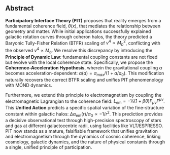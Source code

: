 ## Abstract

**Participatory Interface Theory (PIT)** proposes that reality emerges from a fundamental coherence field, $\theta(x)$, that mediates the relationship between geometry and matter. While initial applications successfully explained galactic rotation curves through coheron halos, the theory predicted a Baryonic Tully-Fisher Relation (BTFR) scaling of $v^4 \propto M_b^2$, conflicting with the observed $v^4 \propto M_b$. We resolve this discrepancy by introducing the **Principle of Dynamic Law**: fundamental coupling constants are not fixed but evolve with the local coherence state. Specifically, we propose the **Coherence-Acceleration Hypothesis**, wherein the gravitational coupling $\alpha$ becomes acceleration-dependent: $\alpha(a) = \alpha_{max}/(1 + a/a_0)$. This modification naturally recovers the correct BTFR scaling and unifies PIT phenomenology with MOND dynamics.

Furthermore, we extend this principle to electromagnetism by coupling the electromagnetic Lagrangian to the coherence field: $L_{\mathrm{em}} = -¼(1 + \beta\theta)F_{\mu\nu}F^{\mu\nu}$. This **Unified Action** predicts a specific spatial variation of the fine-structure constant within galactic halos: $\Delta\alpha_{\mathrm{em}}(r)/\alpha_0 \propto -1/r^2$. This prediction provides a decisive observational test through high-precision spectroscopy of stars and gas at different galactocentric radii, using facilities like VLT/ESPRESSO. PIT now stands as a mature, falsifiable framework that unifies gravitation and electromagnetism through the dynamics of cosmic coherence, linking cosmology, galactic dynamics, and the nature of physical constants through a single, unified principle of participation.
